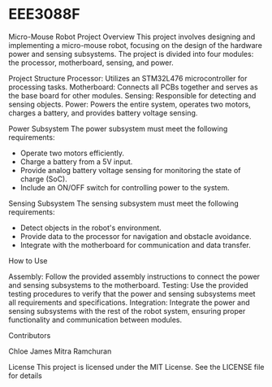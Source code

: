# EEE3088F
Micro-Mouse Robot Project
Overview
This project involves designing and implementing a micro-mouse robot, focusing on the design of the hardware power and sensing subsystems. The project is divided into four modules: the processor, motherboard, sensing, and power.

Project Structure
Processor: Utilizes an STM32L476 microcontroller for processing tasks.
Motherboard: Connects all PCBs together and serves as the base board for other modules.
Sensing: Responsible for detecting and sensing objects.
Power: Powers the entire system, operates two motors, charges a battery, and provides battery voltage sensing.

Power Subsystem
The power subsystem must meet the following requirements:

- Operate two motors efficiently.
- Charge a battery from a 5V input.
- Provide analog battery voltage sensing for monitoring the state of charge (SoC).
- Include an ON/OFF switch for controlling power to the system.

Sensing Subsystem
The sensing subsystem must meet the following requirements:

- Detect objects in the robot's environment.
- Provide data to the processor for navigation and obstacle avoidance.
- Integrate with the motherboard for communication and data transfer.

How to Use

Assembly: Follow the provided assembly instructions to connect the power and sensing subsystems to the motherboard.
Testing: Use the provided testing procedures to verify that the power and sensing subsystems meet all requirements and specifications.
Integration: Integrate the power and sensing subsystems with the rest of the robot system, ensuring proper functionality and communication between modules.

Contributors

Chloe James
Mitra Ramchuran

License
This project is licensed under the MIT License. See the LICENSE file for details
